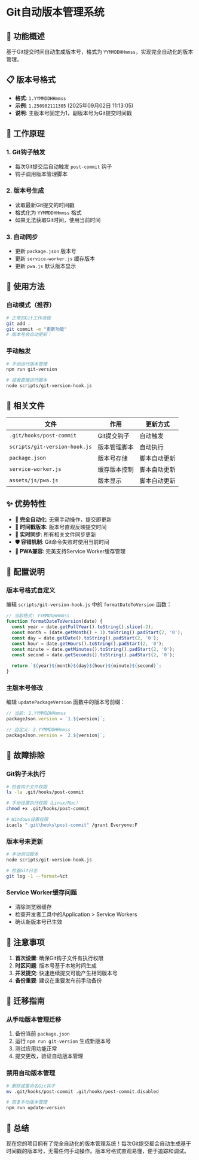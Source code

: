 # Git自动版本管理系统

## 🎯 功能概述

基于Git提交时间自动生成版本号，格式为 `YYMMDDHHmmss`，实现完全自动化的版本管理。

## 📋 版本号格式

- **格式**: `1.YYMMDDHHmmss`
- **示例**: `1.250902111305` (2025年09月02日 11:13:05)
- **说明**: 主版本号固定为1，副版本号为Git提交时间戳

## 🔄 工作原理

### 1. **Git钩子触发**
- 每次Git提交后自动触发 `post-commit` 钩子
- 钩子调用版本管理脚本

### 2. **版本号生成**
- 读取最新Git提交的时间戳
- 格式化为 `YYMMDDHHmmss` 格式
- 如果无法获取Git时间，使用当前时间

### 3. **自动同步**
- 更新 `package.json` 版本号
- 更新 `service-worker.js` 缓存版本
- 更新 `pwa.js` 默认版本显示

## 🚀 使用方法

### **自动模式（推荐）**

```bash
# 正常的Git工作流程
git add .
git commit -m "更新功能"
# 版本号会自动更新！
```

### **手动触发**

```bash
# 手动运行版本管理
npm run git-version

# 或者直接运行脚本
node scripts/git-version-hook.js
```

## 📁 相关文件

| 文件 | 作用 | 更新方式 |
|------|------|----------|
| `.git/hooks/post-commit` | Git提交钩子 | 自动触发 |
| `scripts/git-version-hook.js` | 版本管理脚本 | 自动执行 |
| `package.json` | 版本号存储 | 脚本自动更新 |
| `service-worker.js` | 缓存版本控制 | 脚本自动更新 |
| `assets/js/pwa.js` | 版本显示 | 脚本自动更新 |

## ✨ 优势特性

- **🤖 完全自动化**: 无需手动操作，提交即更新
- **📅 时间戳版本**: 版本号直观反映提交时间
- **🔄 实时同步**: 所有相关文件同步更新
- **🛡️ 容错机制**: Git命令失败时使用当前时间
- **📱 PWA兼容**: 完美支持Service Worker缓存管理

## 🔧 配置说明

### **版本号格式自定义**

编辑 `scripts/git-version-hook.js` 中的 `formatDateToVersion` 函数：

```javascript
// 当前格式: YYMMDDHHmmss
function formatDateToVersion(date) {
  const year = date.getFullYear().toString().slice(-2);
  const month = (date.getMonth() + 1).toString().padStart(2, '0');
  const day = date.getDate().toString().padStart(2, '0');
  const hour = date.getHours().toString().padStart(2, '0');
  const minute = date.getMinutes().toString().padStart(2, '0');
  const second = date.getSeconds().toString().padStart(2, '0');
  
  return `${year}${month}${day}${hour}${minute}${second}`;
}
```

### **主版本号修改**

编辑 `updatePackageVersion` 函数中的版本号前缀：

```javascript
// 当前: 1.YYMMDDHHmmss
packageJson.version = `1.${version}`;

// 自定义: 2.YYMMDDHHmmss
packageJson.version = `2.${version}`;
```

## 🐛 故障排除

### **Git钩子未执行**

```bash
# 检查钩子文件权限
ls -la .git/hooks/post-commit

# 手动设置执行权限（Linux/Mac）
chmod +x .git/hooks/post-commit

# Windows设置权限
icacls ".git\hooks\post-commit" /grant Everyone:F
```

### **版本号未更新**

```bash
# 手动测试脚本
node scripts/git-version-hook.js

# 检查Git日志
git log -1 --format=%ct
```

### **Service Worker缓存问题**

- 清除浏览器缓存
- 检查开发者工具中的Application > Service Workers
- 确认新版本号已生效

## 📝 注意事项

1. **首次设置**: 确保Git钩子文件有执行权限
2. **时区问题**: 版本号基于本地时间生成
3. **并发提交**: 快速连续提交可能产生相同版本号
4. **备份重要**: 建议在重要发布前手动备份

## 🔄 迁移指南

### **从手动版本管理迁移**

1. 备份当前 `package.json`
2. 运行 `npm run git-version` 生成新版本号
3. 测试应用功能正常
4. 提交更改，验证自动版本管理

### **禁用自动版本管理**

```bash
# 删除或重命名Git钩子
mv .git/hooks/post-commit .git/hooks/post-commit.disabled

# 恢复手动版本管理
npm run update-version
```

## 🎉 总结

现在您的项目拥有了完全自动化的版本管理系统！每次Git提交都会自动生成基于时间戳的版本号，无需任何手动操作。版本号格式直观易懂，便于追踪和调试。